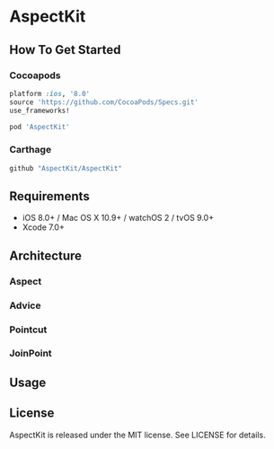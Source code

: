 # AspectKit

## How To Get Started

### Cocoapods

```ruby
platform :ios, '8.0'
source 'https://github.com/CocoaPods/Specs.git'
use_frameworks!

pod 'AspectKit'
```

### Carthage

```ruby
github "AspectKit/AspectKit"
```

## Requirements

* iOS 8.0+ / Mac OS X 10.9+ / watchOS 2 / tvOS 9.0+
* Xcode 7.0+

## Architecture

### Aspect

### Advice

### Pointcut

### JoinPoint

## Usage


## License

AspectKit is released under the MIT license. See LICENSE for details.
